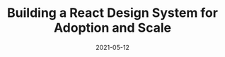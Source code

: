 ---
date: 2021-05-12
permalink: false
publisher: bitdev_
tags:
  - react
  - design-systems
target_url: https://blog.bitsrc.io/building-a-react-design-system-for-adoption-and-scale-1d34538619d1
title: Building a React Design System for Adoption and Scale
---